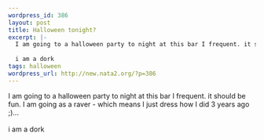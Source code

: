 ```yaml
--- 
wordpress_id: 386
layout: post
title: Halloween tonight?
excerpt: |-
  I am going to a halloween party to night at this bar I frequent. it should be fun. I am going as a raver - which means I just dress how I did 3 years ago ;)... 
  
  i am a dork
tags: halloween
wordpress_url: http://new.nata2.org/?p=386
---
```

I am going to a halloween party to night at this bar I frequent. it should be fun. I am going as a raver - which means I just dress how I did 3 years ago ;)... 
<br/><br/>
i am a dork
